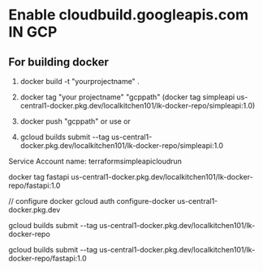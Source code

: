 # Enable cloudbuild.googleapis.com IN GCP

## For building docker
1) docker build -t "yourprojectname" .
2) docker tag "your projectname" "gcppath" (docker tag simpleapi us-central1-docker.pkg.dev/localkitchen101/lk-docker-repo/simpleapi:1.0)
3) docker push "gcppath" or use 
or 

1) gcloud builds submit --tag us-central1-docker.pkg.dev/localkitchen101/lk-docker-repo/simpleapi:1.0


Service Account name: terraformsimpleapicloudrun

docker tag fastapi us-central1-docker.pkg.dev/localkitchen101/lk-docker-repo/fastapi:1.0


// configure docker
gcloud auth configure-docker us-central1-docker.pkg.dev

gcloud builds submit --tag us-central1-docker.pkg.dev/localkitchen101/lk-docker-repo


gcloud builds submit --tag us-central1-docker.pkg.dev/localkitchen101/lk-docker-repo/fastapi:1.0
